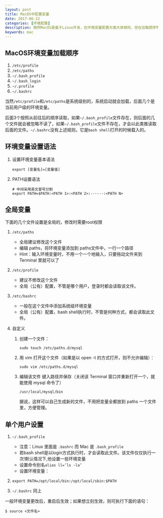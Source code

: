 ```yaml
---
layout: post
title: MacOS中配置变量
date: 2017-06-22
categories: [环境配置]
description: 随然MacOS是基于Linux开发，在环境变量配置方面大体相同，但在加载顺序等细节上还是略有不同。
keywords: mac
---
```


## MacOS环境变量加载顺序

1. `/etc/profile`
1. `/etc/paths`
1. `~/.bash_profile`
1. `~/.bash_login`
1. `~/.profile`
1. `~/.bashrc`

当然`/etc/profile`和`/etc/paths`是系统级别的，系统启动就会加载，后面几个是当前用户级的环境变量。

后面3个按照从前往后的顺序读取，如果`~/.bash_profile`文件存在，则后面的几个文件就会被忽略不读了，如果`~/.bash_profile`文件不存在，才会以此类推读取后面的文件。`~/.bashrc`没有上述规则，它是`bash shell`打开的时候载入的。


## 环境变量设置语法

1. 设置环境变量基本语法
    ```shell
    export [变量名]=[变量值]
    ```
1. PATH设置语法
    ```shell
    # 中间采用英文冒号分割
    export PATH=$PATH:<PATH 1>:<PATH 2>:------:<PATH N>
    ```
    
 ## 全局变量

下面的几个文件设置是全局的，修改时需要root权限

1. `/etc/paths`
	* 全局建议修改这个文件 
	* 编辑 paths，将环境变量添加到 paths文件中，一行一个路径
    * Hint：输入环境变量时，不用一个一个地输入，只要拖动文件夹到 Terminal 里就可以了

1. `/etc/profile`
	* 建议不修改这个文件
	* 全局（公有）配置，不管是哪个用户，登录时都会读取该文件。

1. `/etc/bashrc`
	* 一般在这个文件中添加系统级环境变量
	* 全局（公有）配置，bash shell执行时，不管是何种方式，都会读取此文件。

1. 自定义
    1. 创建一个文件：
    	```shell
    	sudo touch /etc/paths.d/mysql
        ```
    1. 用 vim 打开这个文件（如果是以 open -t 的方式打开，则不允许编辑）：
    	```shell
        sudo vim /etc/paths.d/mysql
        ```
    1. 编辑该文件
    	键入路径并保存（关闭该 Terminal 窗口并重新打开一个，就能使用 mysql 命令了）
    	```shell
        /usr/local/mysql/bin
        ```
		据说，这样可以自己生成新的文件，不用把变量全都放到 paths 一个文件里，方便管理。

## 单个用户设置

1. `~/.bash_profile`
	* 注意：Linux 里面是 `.bashrc` 而 Mac 是 `.bash_profile`
	* 若bash shell是以login方式执行时，才会读取此文件。该文件仅仅执行一次!默认情况下,他设置一些环境变量
	* 设置命令别名`alias ll=’ls -la’`
	* 设置环境变量：

1. `export PATH=/opt/local/bin:/opt/local/sbin:$PATH`
1. `~/.bashrc` 同上

一般环境变量更改后，重启后生效；如果想立刻生效，则可执行下面的语句：
```shell
$ source <文件名>
```

